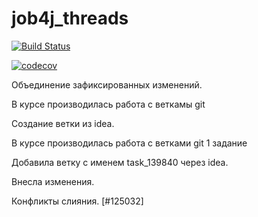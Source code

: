 # job4j_threads

[![Build Status](https://app.travis-ci.com/lanasergeeva/job4j_threads.svg?branch=master)](https://app.travis-ci.com/lanasergeeva/job4j_threads)

[![codecov](https://codecov.io/gh/lanasergeeva/job4j_threads/branch/master/graph/badge.svg?token=T19BBKCMMH)](https://codecov.io/gh/lanasergeeva/job4j_threads)

Объединение зафиксированных изменений.

В курсе производилась работа с веткамы git

Создание ветки из idea.

В курсе производилась работа с ветками git 1 задание

Добавила ветку с именем task_139840 через idea.

Внесла изменения.

Конфликты слияния. [#125032] 